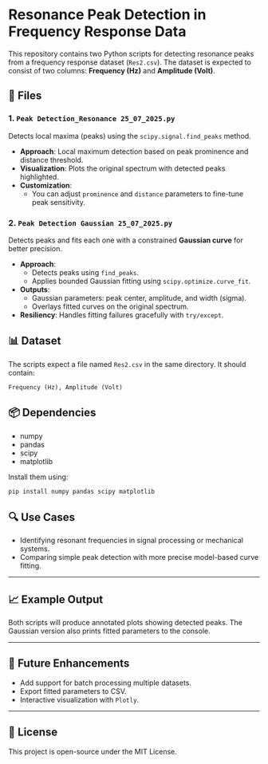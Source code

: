 # Resonance Peak Detection in Frequency Response Data

This repository contains two Python scripts for detecting resonance peaks from a frequency response dataset (`Res2.csv`). The dataset is expected to consist of two columns: **Frequency (Hz)** and **Amplitude (Volt)**.

## 📁 Files

### 1. `Peak Detection_Resonance 25_07_2025.py`

Detects local maxima (peaks) using the `scipy.signal.find_peaks` method.

- **Approach**: Local maximum detection based on peak prominence and distance threshold.
- **Visualization**: Plots the original spectrum with detected peaks highlighted.
- **Customization**:
  - You can adjust `prominence` and `distance` parameters to fine-tune peak sensitivity.

### 2. `Peak Detection Gaussian 25_07_2025.py`

Detects peaks and fits each one with a constrained **Gaussian curve** for better precision.

- **Approach**:
  - Detects peaks using `find_peaks`.
  - Applies bounded Gaussian fitting using `scipy.optimize.curve_fit`.
- **Outputs**:
  - Gaussian parameters: peak center, amplitude, and width (sigma).
  - Overlays fitted curves on the original spectrum.
- **Resiliency**: Handles fitting failures gracefully with `try/except`.

## 📊 Dataset

The scripts expect a file named `Res2.csv` in the same directory. It should contain:

```
Frequency (Hz), Amplitude (Volt)
```

## 📦 Dependencies

- numpy
- pandas
- scipy
- matplotlib

Install them using:

```bash
pip install numpy pandas scipy matplotlib
```

## 🔍 Use Cases

- Identifying resonant frequencies in signal processing or mechanical systems.
- Comparing simple peak detection with more precise model-based curve fitting.

---

## 📈 Example Output

Both scripts will produce annotated plots showing detected peaks. The Gaussian version also prints fitted parameters to the console.

---

## 🔧 Future Enhancements

- Add support for batch processing multiple datasets.
- Export fitted parameters to CSV.
- Interactive visualization with `Plotly`.

---

## 📄 License

This project is open-source under the MIT License.